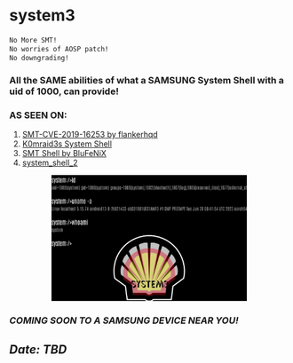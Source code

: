 # system3

```
No More SMT! 
No worries of AOSP patch!
No downgrading!
```

### All the SAME abilities of what a SAMSUNG System Shell with a uid of 1000, can provide!

### AS SEEN ON:

1. [SMT-CVE-2019-16253 by flankerhqd](https://github.com/flankerhqd/vendor-android-cves/tree/master/SMT-CVE-2019-16253/)
2. [K0mraid3s System Shell](https://github.com/k0mraid3/K0mraid3s_System_Shell-Source/)
3. [SMT Shell by BluFeNiX](https://github.com/BLuFeNiX/SMTShell/)
4. [system_shell_2](https://github.com/wr3cckl3ss1/system_shell_2/)


  <div align="center">
    <img src="system3_S23-July.jpg" width="70%" />  
  </div>

### *COMING SOON TO A SAMSUNG DEVICE NEAR YOU!*

## *Date: TBD*

